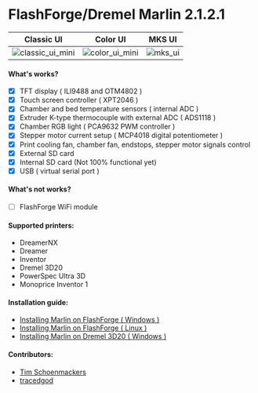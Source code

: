 #  FlashForge/Dremel Marlin 2.1.2.1
| Classic UI | Color UI | MKS UI |
|----------|----------|----------|
|![classic_ui_mini](https://user-images.githubusercontent.com/1655387/117437507-fb0e9b80-af38-11eb-9fb9-b309543220a1.jpg)|![color_ui_mini](https://user-images.githubusercontent.com/1655387/117437559-08c42100-af39-11eb-8d13-ac0bb497c5ca.jpg)|![mks_ui](https://user-images.githubusercontent.com/1655387/120157267-83602380-c1fb-11eb-9f93-14aecdee5a28.jpg)|

#### What's works?

- [x] TFT display ( ILI9488 and OTM4802 )
- [x] Touch screen controller ( XPT2046 )
- [x] Chamber and bed temperature sensors ( internal ADC )
- [x] Extruder K-type thermocouple with external ADC ( ADS1118 )
- [x] Chamber RGB light ( PCA9632 PWM controller )
- [x] Stepper motor current setup ( MCP4018 digital potentiometer )
- [x] Print cooling fan, chamber fan, endstops, stepper motor signals control
- [x] External SD card
- [x] Internal SD card (Not 100% functional yet)
- [x] USB ( virtual serial port )

#### What's not works?
- [ ] FlashForge WiFi module

#### Supported printers:

- DreamerNX
- Dreamer
- Inventor
- Dremel 3D20
- PowerSpec Ultra 3D
- Monoprice Inventor 1

#### Installation guide:
- [Installing Marlin on FlashForge ( Windows )](https://github.com/moonglow/FlashForge_Marlin/wiki/Windows-instalation-guide)
- [Installing Marlin on FlashForge ( Linux )](https://github.com/moonglow/FlashForge_Marlin/wiki/Linux-instalation-guide)
- [Installing Marlin on Dremel 3D20 ( Windows )](https://github.com/moonglow/FlashForge_Marlin/wiki/Installing-Marlin-on-Dremel-3D20)

#### Contributors:
- [Tim Schoenmackers](https://github.com/timmehtimmeh)
- [tracedgod](https://github.com/tracedgod)
